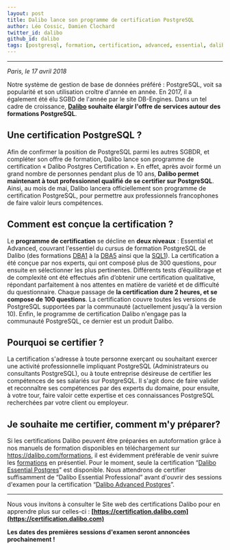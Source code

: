 ```yaml
---
layout: post
title: Dalibo lance son programme de certification PostgreSQL
author: Léo Cossic, Damien Clochard
twitter_id: dalibo
github_id: dalibo
tags: [postgresql, formation, certification, advanced, essential, dalibo, DBA]
---
```


---

*Paris, le 17 avril 2018*


Notre système de gestion de base de données préféré : PostgreSQL, voit sa popularité et son utilisation croître d'année en année. En 2017, il a également été élu SGBD de l'année par le site DB-Engines. Dans un tel cadre de croissance, **[Dalibo](https://www.dalibo.com) souhaite élargir l'offre de services autour des formations PostgreSQL**.

<!--MORE-->
## Une certification PostgreSQL ?
Afin de confirmer la position de PostgreSQL parmi les autres SGBDR, et compléter son offre de formation, Dalibo lance son programme de certification « Dalibo Postgres Certification ». En effet, après avoir formé un grand nombre de personnes pendant plus de 10 ans, **Dalibo permet maintenant à tout professionnel qualifié de se certifier sur PostgreSQL**. Ainsi, au mois de mai, Dalibo lancera officiellement son programme de certification PostgreSQL, pour permettre aux professionnels francophones de faire valoir leurs compétences.

## Comment est conçue la certification ?
Le **programme de certification** se décline en **deux niveaux** : Essential et Advanced, couvrant l'essentiel du cursus de formation PostgreSQL de Dalibo (des formations [DBA1](https://dali.bo/dba1) à la [DBA5](https://dali.bo/dba5) ainsi que la [SQL1](https://dali.bo/sql1)). La certification a été conçue par nos experts, qui ont composé plus de 300 questions, pour ensuite en sélectionner les plus pertinentes. Différents tests d’équilibrage et de complexité ont été effectués afin d’obtenir une certification qualitative, répondant parfaitement à nos attentes en matière de variété et de difficulté du questionnaire. Chaque passage de **la certification dure 2 heures, et se compose de 100 questions**. La certification couvre toutes les versions de PostgreSQL supportées par la communauté (actuellement jusqu'à la version 10). Enfin, le programme de certification Dalibo n'engage pas la communauté PostgreSQL, ce dernier est un produit Dalibo.

## Pourquoi se certifier ?
La certification s'adresse à toute personne exerçant ou souhaitant exercer une activité professionnelle impliquant PostgreSQL (Administrateurs ou consultants PostgreSQL), ou à toute entreprise désireuse de certifier les compétences de ses salariés sur PostgreSQL. Il s'agit donc de faire valider et reconnaître ses compétences par des experts du domaine, pour ensuite, à votre tour, faire valoir cette expertise et ces connaissances PostgreSQL recherchées par votre client ou employeur.

## Je souhaite me certifier, comment m'y préparer?
Si les certifications Dalibo peuvent être préparées en autoformation grâce à nos manuels de formation disponibles en téléchargement sur https://dalibo.com/formations, il est évidemment préférable de venir suivre les [formations](https://www.dalibo.com/formations) en présentiel. Pour le moment, seule la certification “[Dalibo Essential Postgres](https://certification.dalibo.com/infos/essential/)” est disponible. Nous attendrons de certifier suffisamment de “Dalibo Essential Professional” avant d'ouvrir des sessions d'examen pour la certification “[Dalibo Advanced Postgres](https://certification.dalibo.com/infos/advanced/)”.

---
Nous vous invitons à consulter le Site web des certifications Dalibo pour en apprendre plus sur celles-ci : **[https://certification.dalibo.com](https://certification.dalibo.com)**

**Les dates des premières sessions d'examen seront annoncées prochainement !**

